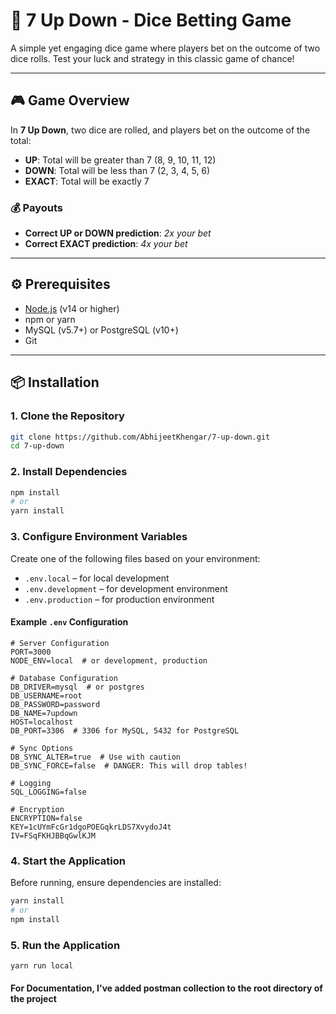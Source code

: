 # 🎲 7 Up Down - Dice Betting Game

A simple yet engaging dice game where players bet on the outcome of two dice rolls. Test your luck and strategy in this classic game of chance!

---

## 🎮 Game Overview

In **7 Up Down**, two dice are rolled, and players bet on the outcome of the total:

- **UP**: Total will be greater than 7 (8, 9, 10, 11, 12)
- **DOWN**: Total will be less than 7 (2, 3, 4, 5, 6)
- **EXACT**: Total will be exactly 7

### 💰 Payouts

- **Correct UP or DOWN prediction**: _2x your bet_
- **Correct EXACT prediction**: _4x your bet_

---

## ⚙️ Prerequisites

- [Node.js](https://nodejs.org/) (v14 or higher)
- npm or yarn
- MySQL (v5.7+) or PostgreSQL (v10+)
- Git

---

## 📦 Installation

### 1. Clone the Repository

```bash
git clone https://github.com/AbhijeetKhengar/7-up-down.git
cd 7-up-down
```

### 2. Install Dependencies

```bash
npm install
# or
yarn install
```

### 3. Configure Environment Variables

Create one of the following files based on your environment:

- `.env.local` – for local development
- `.env.development` – for development environment
- `.env.production` – for production environment

#### Example `.env` Configuration

```env
# Server Configuration
PORT=3000
NODE_ENV=local  # or development, production

# Database Configuration
DB_DRIVER=mysql  # or postgres
DB_USERNAME=root
DB_PASSWORD=password
DB_NAME=7updown
HOST=localhost
DB_PORT=3306  # 3306 for MySQL, 5432 for PostgreSQL

# Sync Options
DB_SYNC_ALTER=true  # Use with caution
DB_SYNC_FORCE=false  # DANGER: This will drop tables!

# Logging
SQL_LOGGING=false

# Encryption
ENCRYPTION=false
KEY=1cUYmFcGr1dgoPOEGqkrLDS7XvydoJ4t
IV=FSqFKHJBBqGwlKJM
```

### 4. Start the Application

Before running, ensure dependencies are installed:

```bash
yarn install
# or
npm install
```

### 5. Run the Application

```bash
yarn run local
```

#### For Documentation, I've added postman collection to the root directory of the project